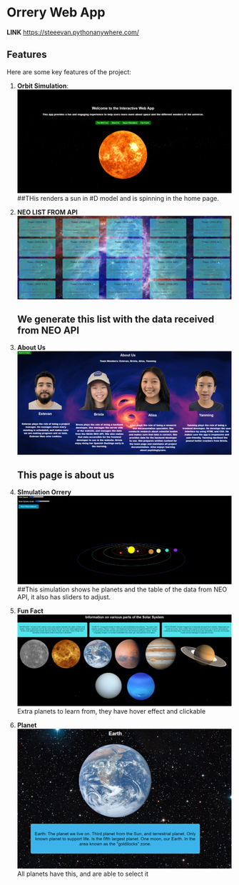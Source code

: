 # Orrery Web App 
**LINK**
https://steeevan.pythonanywhere.com/

## Features

Here are some key features of the project:

1. **Orbit Simulation**:
   ![Orbit Simulation](images/1.png)
   ##THis renders a sun in #D model and is spinning in the home page.

2. **NEO LIST FROM API**
   ![NEO](images/2.png)
   ## We generate this list with the data received from NEO API
   
4. **About Us**
   ![about](images/6.png)
   ## This page is about us

6. **SImulation Orrery**
   ![app](images/3.png)
   ##This simulation shows he planets and the table of the data from NEO API, it also has sliders to adjust.

8. **Fun Fact**
   ![fun](images/4.png)
   Extra planets to learn from, they have hover effect and clickable

10. **Planet**
   ![pla](images/5.png)
All planets have this, and are able to select it


